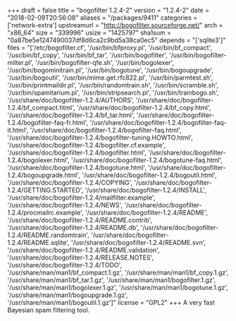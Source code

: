 +++
draft = false
title = "bogofilter 1.2.4-2"
version = "1.2.4-2"
date = "2018-02-09T20:56:08"
aliases = "/packages/9411"
categories = ['network-extra']
upstreamurl = "http://bogofilter.sourceforge.net/"
arch = "x86_64"
size = "339996"
usize = "1425797"
sha1sum = "0a87be5e1247490037df8d6ca2c9bd5a38ca0ec5"
depends = "['sqlite3']"
files = "['/etc/bogofilter.cf', '/usr/bin/bfproxy.pl', '/usr/bin/bf_compact', '/usr/bin/bf_copy', '/usr/bin/bf_tar', '/usr/bin/bogofilter', '/usr/bin/bogofilter-milter.pl', '/usr/bin/bogofilter-qfe.sh', '/usr/bin/bogolexer', '/usr/bin/bogominitrain.pl', '/usr/bin/bogotune', '/usr/bin/bogoupgrade', '/usr/bin/bogoutil', '/usr/bin/mime.get.rfc822.pl', '/usr/bin/parmtest.sh', '/usr/bin/printmaildir.pl', '/usr/bin/randomtrain.sh', '/usr/bin/scramble.sh', '/usr/bin/spamitarium.pl', '/usr/bin/stripsearch.pl', '/usr/bin/trainbogo.sh', '/usr/share/doc/bogofilter-1.2.4/AUTHORS', '/usr/share/doc/bogofilter-1.2.4/bf_compact.html', '/usr/share/doc/bogofilter-1.2.4/bf_copy.html', '/usr/share/doc/bogofilter-1.2.4/bf_tar.html', '/usr/share/doc/bogofilter-1.2.4/bogofilter-faq-fr.html', '/usr/share/doc/bogofilter-1.2.4/bogofilter-faq-it.html', '/usr/share/doc/bogofilter-1.2.4/bogofilter-faq.html', '/usr/share/doc/bogofilter-1.2.4/bogofilter-tuning.HOWTO.html', '/usr/share/doc/bogofilter-1.2.4/bogofilter.cf.example', '/usr/share/doc/bogofilter-1.2.4/bogofilter.html', '/usr/share/doc/bogofilter-1.2.4/bogolexer.html', '/usr/share/doc/bogofilter-1.2.4/bogotune-faq.html', '/usr/share/doc/bogofilter-1.2.4/bogotune.html', '/usr/share/doc/bogofilter-1.2.4/bogoupgrade.html', '/usr/share/doc/bogofilter-1.2.4/bogoutil.html', '/usr/share/doc/bogofilter-1.2.4/COPYING', '/usr/share/doc/bogofilter-1.2.4/GETTING.STARTED', '/usr/share/doc/bogofilter-1.2.4/INSTALL', '/usr/share/doc/bogofilter-1.2.4/mailfilter.example', '/usr/share/doc/bogofilter-1.2.4/NEWS', '/usr/share/doc/bogofilter-1.2.4/procmailrc.example', '/usr/share/doc/bogofilter-1.2.4/README', '/usr/share/doc/bogofilter-1.2.4/README.contrib', '/usr/share/doc/bogofilter-1.2.4/README.db', '/usr/share/doc/bogofilter-1.2.4/README.randomtrain', '/usr/share/doc/bogofilter-1.2.4/README.sqlite', '/usr/share/doc/bogofilter-1.2.4/README.svn', '/usr/share/doc/bogofilter-1.2.4/README.validation', '/usr/share/doc/bogofilter-1.2.4/RELEASE.NOTES', '/usr/share/doc/bogofilter-1.2.4/TODO', '/usr/share/man/man1/bf_compact.1.gz', '/usr/share/man/man1/bf_copy.1.gz', '/usr/share/man/man1/bf_tar.1.gz', '/usr/share/man/man1/bogofilter.1.gz', '/usr/share/man/man1/bogolexer.1.gz', '/usr/share/man/man1/bogotune.1.gz', '/usr/share/man/man1/bogoupgrade.1.gz', '/usr/share/man/man1/bogoutil.1.gz']"
license = "GPL2"
+++
A very fast Bayesian spam filtering tool.
